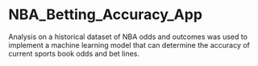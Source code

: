 # NBA_Betting_Accuracy_App
Analysis on a historical dataset of NBA odds and outcomes was used to implement a machine learning model that can determine the accuracy of current sports book odds and bet lines.
